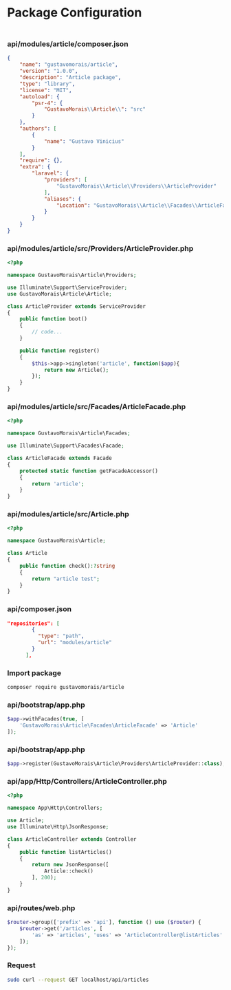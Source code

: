 # Package Configuration

### 
```
```

### api/modules/article/composer.json
```json
{
    "name": "gustavomorais/article",
    "version": "1.0.0",
    "description": "Article package",
    "type": "library",
    "license": "MIT",
    "autoload": {
        "psr-4": {
            "GustavoMorais\\Article\\": "src"
        }
    },
    "authors": [
        {
            "name": "Gustavo Vinicius"
        }
    ],
    "require": {},
    "extra": {
        "laravel": {
            "providers": [
                "GustavoMorais\\Article\\Providers\\ArticleProvider"
            ],
            "aliases": {
                "Location": "GustavoMorais\\Article\\Facades\\ArticleFacade"
            }
        }
    }
}
```

### api/modules/article/src/Providers/ArticleProvider.php
```php
<?php

namespace GustavoMorais\Article\Providers;

use Illuminate\Support\ServiceProvider;
use GustavoMorais\Article\Article;

class ArticleProvider extends ServiceProvider
{
    public function boot()
    {
        // code...
    }

    public function register()
    {
        $this->app->singleton('article', function($app){
            return new Article();
        });
    }
}
```

### api/modules/article/src/Facades/ArticleFacade.php
```php
<?php

namespace GustavoMorais\Article\Facades;

use Illuminate\Support\Facades\Facade;

class ArticleFacade extends Facade
{
    protected static function getFacadeAccessor()
    {
        return 'article';
    }
}
```

### api/modules/article/src/Article.php
```php
<?php

namespace GustavoMorais\Article;

class Article
{
    public function check():?string
    {
        return "article test";
    }
}
```

### api/composer.json
```json
"repositories": [
        {
          "type": "path",
          "url": "modules/article"
        }
      ],
```

### Import package
```sh
composer require gustavomorais/article
```

### api/bootstrap/app.php
```php
$app->withFacades(true, [
    'GustavoMorais\Article\Facades\ArticleFacade' => 'Article'
]);
```

### api/bootstrap/app.php
```php
$app->register(GustavoMorais\Article\Providers\ArticleProvider::class);
```

### api/app/Http/Controllers/ArticleController.php
```php
<?php

namespace App\Http\Controllers;

use Article;
use Illuminate\Http\JsonResponse;

class ArticleController extends Controller
{
    public function listArticles()
    {
        return new JsonResponse([
            Article::check()
        ], 200);
    }
}
```

### api/routes/web.php
```php
$router->group(['prefix' => 'api'], function () use ($router) {
    $router->get('/articles', [
        'as' => 'articles', 'uses' => 'ArticleController@listArticles'
    ]);
});
```

### Request
```sh
sudo curl --request GET localhost/api/articles
```
